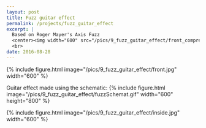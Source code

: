```yaml
---
layout: post
title: Fuzz guitar effect
permalink: /projects/fuzz_guitar_effect
excerpt: |
  Based on Roger Mayer's Axis Fuzz
  <center><img width="600" src="/pics/9_fuzz_guitar_effect/front_compressed.jpg"></center>
  <br>
date: 2016-08-28
---
```


{% include figure.html image="/pics/9_fuzz_guitar_effect/front.jpg" width="600" %}

Guitar effect made using the schematic:
{% include figure.html image="/pics/9_fuzz_guitar_effect/fuzzSchemat.gif" width="600" height="800" %}

{% include figure.html image="/pics/9_fuzz_guitar_effect/inside.jpg" width="600" %}
